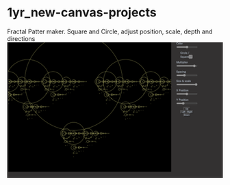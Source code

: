 # 1yr_new-canvas-projects

Fractal Patter maker. Square and Circle, adjust position, scale, depth and directions
![Canvas](fractal/img/img.png)
